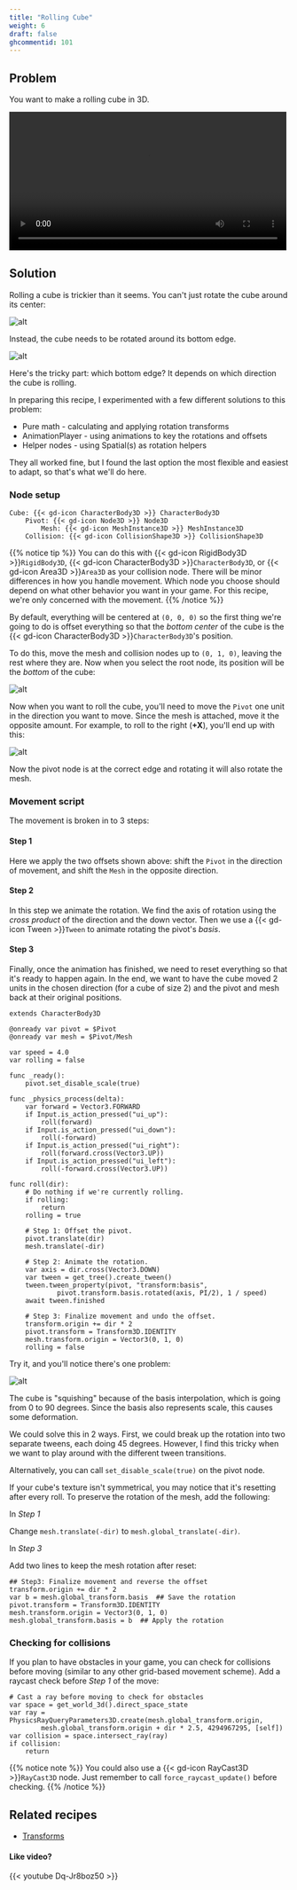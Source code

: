 ```yaml
---
title: "Rolling Cube"
weight: 6
draft: false
ghcommentid: 101
---
```


## Problem

You want to make a rolling cube in 3D.

<video width="500" controls src="/godot_recipes/4.x/img/rolling_cube.webm"></video>

## Solution

Rolling a cube is trickier than it seems. You can't just rotate the cube around its center:

![alt](/godot_recipes/4.x/img/cube_001.gif)

Instead, the cube needs to be rotated around its bottom edge.

![alt](/godot_recipes/4.x/img/cube_002.gif)

Here's the tricky part: which bottom edge? It depends on which direction the cube is rolling.

In preparing this recipe, I experimented with a few different solutions to this problem:

* Pure math - calculating and applying rotation transforms
* AnimationPlayer - using animations to key the rotations and offsets
* Helper nodes - using Spatial(s) as rotation helpers

They all worked fine, but I found the last option the most flexible and easiest to adapt, so that's what we'll do here.

### Node setup

```
Cube: {{< gd-icon CharacterBody3D >}} CharacterBody3D
    Pivot: {{< gd-icon Node3D >}} Node3D
        Mesh: {{< gd-icon MeshInstance3D >}} MeshInstance3D
    Collision: {{< gd-icon CollisionShape3D >}} CollisionShape3D
```

{{% notice tip %}}
You can do this with {{< gd-icon RigidBody3D >}}`RigidBody3D`, {{< gd-icon CharacterBody3D >}}`CharacterBody3D`, or {{< gd-icon Area3D >}}`Area3D` as your collision node. There will be minor differences in how you handle movement. Which node you choose should depend on what other behavior you want in your game. For this recipe, we're only concerned with the movement.
{{% /notice %}}

By default, everything will be centered at `(0, 0, 0)` so the first thing we're going to do is offset everything so that the *bottom center* of the cube is the {{< gd-icon CharacterBody3D >}}`CharacterBody3D`'s position.

To do this, move the mesh and collision nodes up to `(0, 1, 0)`, leaving the rest where they are. Now when you select the root node, its position will be the *bottom* of the cube:

![alt](/godot_recipes/4.x/img/cube_003.png)

Now when you want to roll the cube, you'll need to move the `Pivot` one unit in the direction you want to move. Since the mesh is attached, move it the opposite amount. For example, to roll to the right (**+X**), you'll end up with this:

![alt](/godot_recipes/4.x/img/cube_004.gif)

Now the pivot node is at the correct edge and rotating it will also rotate the mesh.

### Movement script

The movement is broken in to 3 steps:

#### Step 1

Here we apply the two offsets shown above: shift the `Pivot` in the direction of movement, and shift the `Mesh` in the opposite direction.

#### Step 2

In this step we animate the rotation. We find the axis of rotation using the *cross product* of the direction and the down vector. Then we use a {{< gd-icon Tween >}}`Tween` to animate rotating the pivot's *basis*.

#### Step 3

Finally, once the animation has finished, we need to reset everything so that it's ready to happen again. In the end, we want to have the cube moved 2 units in the chosen direction (for a cube of size 2) and the pivot and mesh back at their original positions.

```gdscript
extends CharacterBody3D

@onready var pivot = $Pivot
@onready var mesh = $Pivot/Mesh

var speed = 4.0
var rolling = false

func _ready():
    pivot.set_disable_scale(true)

func _physics_process(delta):
    var forward = Vector3.FORWARD
    if Input.is_action_pressed("ui_up"):
        roll(forward)
    if Input.is_action_pressed("ui_down"):
        roll(-forward)
    if Input.is_action_pressed("ui_right"):
        roll(forward.cross(Vector3.UP))
    if Input.is_action_pressed("ui_left"):
        roll(-forward.cross(Vector3.UP))

func roll(dir):
    # Do nothing if we're currently rolling.
    if rolling:
        return
    rolling = true

    # Step 1: Offset the pivot.
    pivot.translate(dir)
    mesh.translate(-dir)

    # Step 2: Animate the rotation.
    var axis = dir.cross(Vector3.DOWN)
    var tween = get_tree().create_tween()
    tween.tween_property(pivot, "transform:basis",
            pivot.transform.basis.rotated(axis, PI/2), 1 / speed)
    await tween.finished

    # Step 3: Finalize movement and undo the offset.
    transform.origin += dir * 2
    pivot.transform = Transform3D.IDENTITY
    mesh.transform.origin = Vector3(0, 1, 0)
    rolling = false
```

Try it, and you'll notice there's one problem:

![alt](/godot_recipes/4.x/img/cube_006.gif)

The cube is "squishing" because of the basis interpolation, which is going from 0 to 90 degrees. Since the basis also represents scale, this causes some deformation.

We could solve this in 2 ways. First, we could break up the rotation into two separate tweens, each doing 45 degrees. However, I find this tricky when we want to play around with the different tween transitions.

Alternatively, you can call `set_disable_scale(true)` on the pivot node.

If your cube's texture isn't symmetrical, you may notice that it's resetting after every roll. To preserve the rotation of the mesh, add the following:

In *Step 1*

Change `mesh.translate(-dir)` to `mesh.global_translate(-dir)`.

In *Step 3*

Add two lines to keep the mesh rotation after reset:

```gdscript
## Step3: Finalize movement and reverse the offset
transform.origin += dir * 2
var b = mesh.global_transform.basis  ## Save the rotation
pivot.transform = Transform3D.IDENTITY
mesh.transform.origin = Vector3(0, 1, 0)
mesh.global_transform.basis = b  ## Apply the rotation
```

### Checking for collisions

If you plan to have obstacles in your game, you can check for collisions before moving (similar to any other grid-based movement scheme). Add a raycast check before *Step 1* of the move:

```gdscript
# Cast a ray before moving to check for obstacles
var space = get_world_3d().direct_space_state
var ray = PhysicsRayQueryParameters3D.create(mesh.global_transform.origin,
        mesh.global_transform.origin + dir * 2.5, 4294967295, [self])
var collision = space.intersect_ray(ray)
if collision:
    return
```

{{% notice note %}}
You could also use a {{< gd-icon RayCast3D >}}`RayCast3D` node. Just remember to call `force_raycast_update()` before checking.
{{% /notice %}}

## Related recipes

- [Transforms](/godot_recipes/3.x/math/transforms/)

#### Like video?

{{< youtube Dq-Jr8boz50 >}}